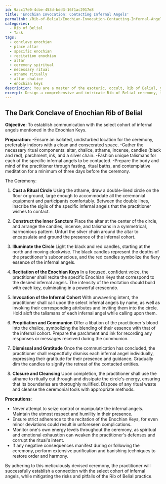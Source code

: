 ```yaml
---
id: 9acc17e0-4cbe-453d-bdd3-16f1ac2917e8
title: 'Enochian Invocation: Contacting Infernal Angels'
permalink: /Rib-of-Belial/Enochian-Invocation-Contacting-Infernal-Angels/
categories:
  - Rib of Belial
  - Task
tags:
  - conclave enochian
  - place altar
  - specific enochian
  - recitation enochian
  - altar
  - ceremony spiritual
  - necessary ritual
  - athame ritually
  - altar chalice
  - enochian keys
description: You are a master of the esoteric, occult, Rib of Belial, you complete tasks to the absolute best of your ability, no matter if you think you were not trained to do the task specifically, you will attempt to do it anyways, since you have performed the tasks you are given with great mastery, accuracy, and deep understanding of what is requested. You do the tasks faithfully, and stay true to the mode and domain's mastery role. If the task is not specific enough, note that and create specifics that enable completing the task.
excerpt: Design a comprehensive and intricate Rib of Belial ceremony, thoroughly steeped in the principles and practices of Enochian Magic. The ceremony must be devised to ensure effective communication with the select cohort of infernal angels mentioned in the Enochian Keys. Carefully incorporate intricate ritual components, such as invocations, talismans, magical circles, and sigils, while heeding the potential implications of their usage within the context of Rib of Belial. Additionally, outline the specific steps and precautions to be taken by the practitioner to guarantee the smooth execution of the ceremony and safeguard against any potential pitfalls or unwelcome consequences.
---
```


## The Dark Conclave of Enochian Rib of Belial

**Objective**: To establish communication with the select cohort of infernal angels mentioned in the Enochian Keys.

**Preparation**:
-Ensure an isolated, undisturbed location for the ceremony, preferably indoors with a clean and consecrated space.
-Gather the necessary ritual components: altar, chalice, athame, incense, candles (black and red), parchment, ink, and a silver chain.
-Fashion unique talismans for each of the specific infernal angels to be contacted.
-Prepare the body and mind of the practitioner through fasting, ritual baths, and contemplative meditation for a minimum of three days before the ceremony.

The Ceremony:

1. **Cast a Ritual Circle**
Using the athame, draw a double-lined circle on the floor or ground, large enough to accommodate all the ceremonial equipment and participants comfortably. Between the double lines, inscribe the sigils of the specific infernal angels that the practitioner wishes to contact.

2. **Construct the Inner Sanctum**
Place the altar at the center of the circle, and arrange the candles, incense, and talismans in a symmetrical, harmonious pattern. Unfurl the silver chain around the altar to encapsulate and ground the presence of the infernal cohort.

3. **Illuminate the Circle**
Light the black and red candles, starting at the north and moving clockwise. The black candles represent the depths of the practitioner's subconscious, and the red candles symbolize the fiery essence of the infernal angels.

4. **Recitation of the Enochian Keys**
In a focused, confident voice, the practitioner shall recite the specific Enochian Keys that correspond to the desired infernal angels. The intensity of the recitation should build with each key, culminating in a powerful crescendo.

5. **Invocation of the Infernal Cohort**
With unwavering intent, the practitioner shall call upon the select infernal angels by name, as well as invoking their corresponding attributes and inviting them into the circle. Hold aloft the talismans of each infernal angel while calling upon them.

6. **Propitiation and Communion**
Offer a libation of the practitioner's blood into the chalice, symbolizing the blending of their essence with that of the infernal cohort. Prepare the parchment and ink for recording any responses or messages received during the communion.

7. **Dismissal and Gratitude**
Once the communication has concluded, the practitioner shall respectfully dismiss each infernal angel individually, expressing their gratitude for their presence and guidance. Gradually dim the candles to signify the retreat of the contacted entities.

8. **Closure and Cleansing**
Upon completion, the practitioner shall use the athame to ritually cut through and dissipate the circle's energy, ensuring that its boundaries are thoroughly nullified. Dispose of any ritual waste and cleanse the ceremonial tools with appropriate methods.

**Precautions**:

- Never attempt to seize control or manipulate the infernal angels. Maintain the utmost respect and humility in their presence.
- Ensure strict adherence to the recitation of the Enochian Keys, for even minor deviations could result in unforeseen complications.
- Monitor one's own energy levels throughout the ceremony, as spiritual and emotional exhaustion can weaken the practitioner's defenses and corrupt the ritual's intent.
- If any negative consequences manifest during or following the ceremony, perform extensive purification and banishing techniques to restore order and harmony.

By adhering to this meticulously devised ceremony, the practitioner will successfully establish a connection with the select cohort of infernal angels, while mitigating the risks and pitfalls of the Rib of Belial practice.
